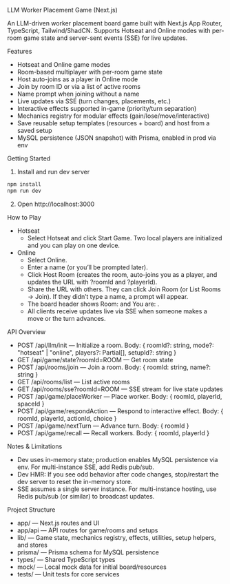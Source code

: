 LLM Worker Placement Game (Next.js)

An LLM-driven worker placement board game built with Next.js App Router, TypeScript, Tailwind/ShadCN. Supports Hotseat and Online modes with per-room game state and server-sent events (SSE) for live updates.

Features
- Hotseat and Online game modes
- Room-based multiplayer with per-room game state
- Host auto-joins as a player in Online mode
- Join by room ID or via a list of active rooms
- Name prompt when joining without a name
- Live updates via SSE (turn changes, placements, etc.)
- Interactive effects supported in-game (priority/turn separation)
- Mechanics registry for modular effects (gain/lose/move/interactive)
- Save reusable setup templates (resources + board) and host from a saved setup
- MySQL persistence (JSON snapshot) with Prisma, enabled in prod via env

Getting Started
1) Install and run dev server

```bash
npm install
npm run dev
```

2) Open http://localhost:3000

How to Play
- Hotseat
  - Select Hotseat and click Start Game. Two local players are initialized and you can play on one device.
- Online
  - Select Online.
  - Enter a name (or you’ll be prompted later).
  - Click Host Room (creates the room, auto-joins you as a player, and updates the URL with ?roomId and ?playerId).
  - Share the URL with others. They can click Join Room (or List Rooms -> Join). If they didn’t type a name, a prompt will appear.
  - The board header shows Room: <roomId> and You are: <name>.
  - All clients receive updates live via SSE when someone makes a move or the turn advances.

API Overview
- POST /api/llm/init — Initialize a room. Body: { roomId?: string, mode?: "hotseat" | "online", players?: Partial<Player>[], setupId?: string }
- GET /api/game/state?roomId=ROOM — Get room state
- POST /api/rooms/join — Join a room. Body: { roomId: string, name?: string }
- GET /api/rooms/list — List active rooms
- GET /api/rooms/sse?roomId=ROOM — SSE stream for live state updates
- POST /api/game/placeWorker — Place worker. Body: { roomId, playerId, spaceId }
- POST /api/game/respondAction — Respond to interactive effect. Body: { roomId, playerId, actionId, choice }
- POST /api/game/nextTurn — Advance turn. Body: { roomId }
- POST /api/game/recall — Recall workers. Body: { roomId, playerId }

Notes & Limitations
- Dev uses in-memory state; production enables MySQL persistence via env. For multi-instance SSE, add Redis pub/sub.
- Dev HMR: If you see odd behavior after code changes, stop/restart the dev server to reset the in-memory store.
- SSE assumes a single server instance. For multi-instance hosting, use Redis pub/sub (or similar) to broadcast updates.

Project Structure
- app/ — Next.js routes and UI
- app/api — API routes for game/rooms and setups
- lib/ — Game state, mechanics registry, effects, utilities, setup helpers, and stores
- prisma/ — Prisma schema for MySQL persistence
- types/ — Shared TypeScript types
- mock/ — Local mock data for initial board/resources
- tests/ — Unit tests for core services
